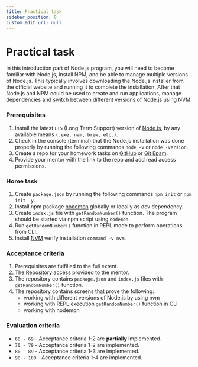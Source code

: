 ```yaml
---
title: Practical task
sidebar_position: 8
custom_edit_url: null
---
```


# Practical task

In this introduction part of Node.js program, you will need to become familiar with Node.js, install NPM, and be able to manage multiple versions of Node.js. This typically involves downloading the Node.js installer from the official website and running it to complete the installation. After that Node.js and NPM could be used to create and run applications, manage dependencies and switch between different versions of Node.js using NVM.

### Prerequisites

1. Install the latest `LTS` (Long Term Support) version of [Node.js](https://nodejs.org/en/), by any available means `(.exe, nvm, brew, etc.)`.
2. Check in the console (terminal) that the Node.js installation was done properly by running the following commands `node -v` or `node -version`.
3. Create a repo for your homework tasks on [GitHub](https://github.com/) or [Git Epam](https://git.epam.com).
4. Provide your mentor with the link to the repo and add read access permissions.

### Home task

1. Create `package.json` by running the following commands `npm init` or `npm init -y`.
2. Install npm package [nodemon](https://github.com/remy/nodemon) globally or locally as dev dependency.
3. Create `index.js` file with `getRandomNumber()` function. The program should be started via npm script using `nodemon`.
4. Run `getRandomNumber()` function in REPL mode to perform operations from CLI.
5. Install [NVM](https://github.com/nvm-sh/nvm#intro) verify installation `command -v nvm`. 

### Acceptance criteria
1. Prerequisites are fulfilled to the full extent. 
2. The Repository access provided to the mentor. 
3. The repository contains `package.json` and `index.js` files with `getRandomNumber()` function. 
4. The repository contains screens that prove the following:
   - working with different versions of Node.js by using nvm
   - working with REPL execution `getRandomNumber()` function in CLI
   - working with nodemon
### Evaluation criteria
- `60 - 69` - Acceptance criteria 1-2 are **partially** implemented.
- `70 - 79` - Acceptance criteria 1-2 are implemented.
- `80 - 89` - Acceptance criteria 1-3 are implemented.
- `90 - 100` - Acceptance criteria 1-4 are implemented.
